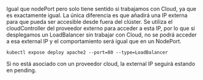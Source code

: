 Igual que nodePort pero solo tiene sentido si trabajamos con Cloud, ya que es exactamente igual. La única diferencia es que añadirá una IP externa para que pueda ser accesible desde fuera del clúster. Se utiliza el cloudController del proveedor externo para acceder a esta IP, por lo que si desplegamos un LoadBalancer sin trabajar con Cloud, no se podrá acceder a esa external IP y el comportamiento será igual que en un NodePort.

``kubectl expose deploy apache2 --port=80 --type=LoadBalancer``

Si no está asociado con un proveedor cloud, la external IP seguirá estando en pending. 

